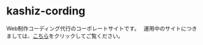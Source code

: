 # kashiz-cording
Web制作コーディング代行のコーポレートサイトです。　
運用中のサイトにつきましては、[こちら](https://kashiz-coding.net/)をクリックしてご覧ください。

